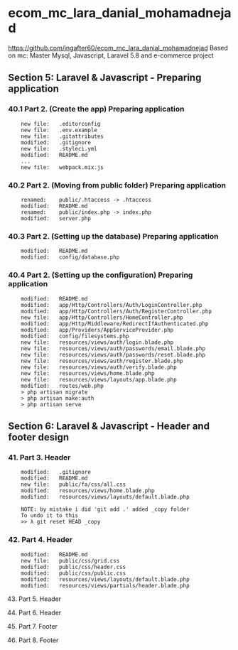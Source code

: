# ecom_mc_lara_danial_mohamadnejad

https://github.com/ingafter60/ecom_mc_lara_danial_mohamadnejad
Based on mc: Master Mysql, Javascript, Laravel 5.8 and e-commerce project

## Section 5: Laravel & Javascript - Preparing application

### 40.1 Part 2. (Create the app) Preparing application

    	new file:   .editorconfig
        new file:   .env.example
        new file:   .gitattributes
        modified:   .gitignore
        new file:   .styleci.yml
        modified:   README.md
        ...
        new file:   webpack.mix.js

### 40.2 Part 2. (Moving from public folder) Preparing application

        renamed:    public/.htaccess -> .htaccess
        modified:   README.md
        renamed:    public/index.php -> index.php
        modified:   server.php

### 40.3 Part 2. (Setting up the database) Preparing application

        modified:   README.md
        modified:   config/database.php

### 40.4 Part 2. (Setting up the configuration) Preparing application

        modified:   README.md
        modified:   app/Http/Controllers/Auth/LoginController.php
        modified:   app/Http/Controllers/Auth/RegisterController.php
        new file:   app/Http/Controllers/HomeController.php
        modified:   app/Http/Middleware/RedirectIfAuthenticated.php
        modified:   app/Providers/AppServiceProvider.php
        modified:   config/filesystems.php
        new file:   resources/views/auth/login.blade.php
        new file:   resources/views/auth/passwords/email.blade.php
        new file:   resources/views/auth/passwords/reset.blade.php
        new file:   resources/views/auth/register.blade.php
        new file:   resources/views/auth/verify.blade.php
        new file:   resources/views/home.blade.php
        new file:   resources/views/layouts/app.blade.php
        modified:   routes/web.php
        > php artisan migrate
        > php artisan make:auth
        > php artisan serve

## Section 6: Laravel & Javascript - Header and footer design

### 41. Part 3. Header

        modified:   .gitignore
        modified:   README.md
        new file:   public/fa/css/all.css
        modified:   resources/views/home.blade.php
        modified:   resources/views/layouts/default.blade.php

        NOTE: by mistake i did 'git add .' added _copy folder
        To undo it to this
        >> λ git reset HEAD _copy

### 42. Part 4. Header

        modified:   README.md
        new file:   public/css/grid.css
        modified:   public/css/header.css
        modified:   public/css/public.css
        modified:   resources/views/layouts/default.blade.php
        modified:   resources/views/partials/header.blade.php

43. Part 5. Header

44. Part 6. Header

45. Part 7. Footer

46. Part 8. Footer
